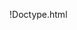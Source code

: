 !Doctype.html
<title> Maluco é brabo (title)
<body>
  <h1>a ideia é persistir, pra evoluir!</h1>
</body>
 

# aprendendo -learning
hehe
